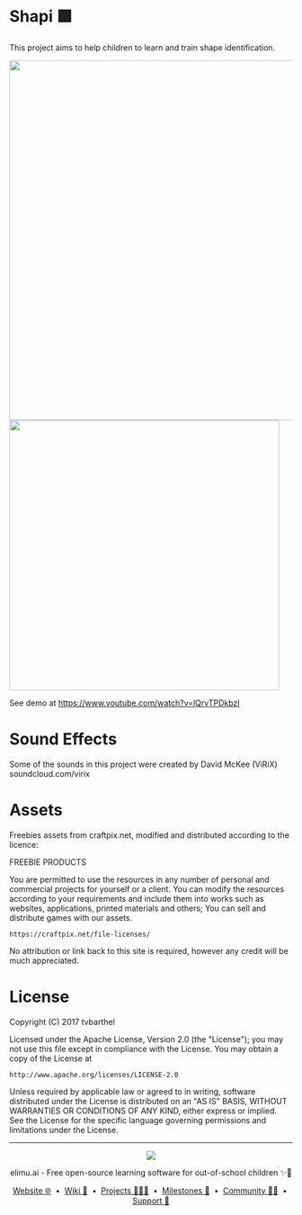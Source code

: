 Shapi 🟪
======

This project aims to help children to learn and train shape identification.

<img width=640 src="https://user-images.githubusercontent.com/4211470/27009805-9cbf2d02-4e97-11e7-94ed-ecb3b1f3420b.png" />

<img width=480 src="https://user-images.githubusercontent.com/15718174/27333603-b6093dee-55c6-11e7-9754-c2d5503f0730.gif" />

See demo at https://www.youtube.com/watch?v=lQrvTPDkbzI

Sound Effects
======
Some of the sounds in this project were created by David McKee (ViRiX)
soundcloud.com/virix

Assets
======
Freebies assets from craftpix.net, modified and distributed according to the licence:

FREEBIE PRODUCTS

You are permitted to use the resources in any number of personal and commercial projects for yourself or a client.
You can modify the resources according to your requirements and include them into works such as websites, applications, printed materials and others;
You can sell and distribute games with our assets.

    https://craftpix.net/file-licenses/

No attribution or link back to this site is required, however any credit will be much appreciated.

License
=====================
Copyright (C) 2017 tvbarthel

Licensed under the Apache License, Version 2.0 (the "License");
you may not use this file except in compliance with the License.
You may obtain a copy of the License at

    http://www.apache.org/licenses/LICENSE-2.0

Unless required by applicable law or agreed to in writing, software
distributed under the License is distributed on an "AS IS" BASIS,
WITHOUT WARRANTIES OR CONDITIONS OF ANY KIND, either express or implied.
See the License for the specific language governing permissions and
limitations under the License.

---

<p align="center">
  <img src="https://github.com/elimu-ai/webapp/blob/main/src/main/webapp/static/img/logo-text-256x78.png" />
</p>
<p align="center">
  elimu.ai - Free open-source learning software for out-of-school children ✨🚀
</p>
<p align="center">
  <a href="https://elimu.ai">Website 🌐</a>
  &nbsp;•&nbsp;
  <a href="https://github.com/elimu-ai/wiki#readme">Wiki 📃</a>
  &nbsp;•&nbsp;
  <a href="https://github.com/orgs/elimu-ai/projects?query=is%3Aopen">Projects 👩🏽‍💻</a>
  &nbsp;•&nbsp;
  <a href="https://github.com/elimu-ai/wiki/milestones">Milestones 🎯</a>
  &nbsp;•&nbsp;
  <a href="https://github.com/elimu-ai/wiki#open-source-community">Community 👋🏽</a>
  &nbsp;•&nbsp;
  <a href="https://www.drips.network/app/drip-lists/41305178594442616889778610143373288091511468151140966646158126636698">Support 💜</a>
</p>
